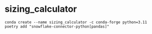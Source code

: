# sizing_calculator
```shell
conda create --name sizing_calculator -c conda-forge python=3.11
poetry add "snowflake-connector-python[pandas]"
```
